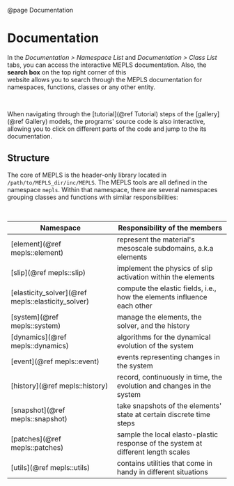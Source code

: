 

@page Documentation

<div id="TextBox">


# Documentation

In the *Documentation > Namespace List* and *Documentation > Class List* tabs, you can access the
interactive MEPLS documentation. Also, the **search box** on the top right corner of this  
website allows you to search through the MEPLS documentation for namespaces, functions, classes 
or any other entity.

<br>

When navigating through the [tutorial](@ref Tutorial) steps of the [gallery](@ref Gallery) models, 
the programs' source code is also interactive, allowing you to click on different parts of the 
code and jump to the its documentation.


## Structure
The core of MEPLS is the header-only library located in `/path/to/MEPLS_dir/inc/MEPLS`. The MEPLS
tools are all defined in the namespace `mepls`. Within that namespace, there are several 
namespaces grouping classes and functions with similar responsibilities:


<br>
<center>

| Namespace | Responsibility of the members |
| ------ | ------ |
| [element](@ref mepls::element) | represent the material's mesoscale subdomains, a.k.a elements |
| [slip](@ref mepls::slip) | implement the physics of slip activation within the elements |
| [elasticity_solver](@ref mepls::elasticity_solver) | compute the elastic fields, i.e., how the elements influence each other |
| [system](@ref mepls::system) | manage the elements, the solver, and the history  |
| [dynamics](@ref mepls::dynamics) | algorithms for the dynamical evolution of the system |
| [event](@ref mepls::event) | events representing changes in the system |
| [history](@ref mepls::history) | record, continuously in time, the evolution and changes in the system |
| [snapshot](@ref mepls::snapshot) | take snapshots of the elements' state at certain discrete time steps |
| [patches](@ref mepls::patches) | sample the local elasto-plastic response of the system at different length scales |
| [utils](@ref mepls::utils) | contains utilities that come in handy in different situations |

</center>

<br>
</div>